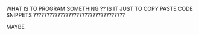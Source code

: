 WHAT IS TO PROGRAM SOMETHING ??
IS IT JUST TO COPY PASTE CODE SNIPPETS ??????????????????????????????????

MAYBE
